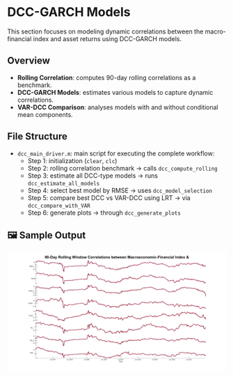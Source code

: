 # DCC-GARCH Models

This section focuses on modeling dynamic correlations between the macro-financial index and asset returns using DCC-GARCH models.

## Overview

- **Rolling Correlation**: computes 90-day rolling correlations as a benchmark.
- **DCC-GARCH Models**: estimates various models to capture dynamic correlations.
- **VAR-DCC Comparison**: analyses models with and without conditional mean components.

## File Structure

- `dcc_main_driver.m`: main script for executing the complete workflow:
  - Step 1: initialization (`clear`, `clc`)
  - Step 2: rolling correlation benchmark → calls `dcc_compute_rolling`
  - Step 3: estimate all DCC-type models → runs `dcc_estimate_all_models`
  - Step 4: select best model by RMSE → uses `dcc_model_selection`
  - Step 5: compare best DCC vs VAR-DCC using LRT → via `dcc_compare_with_VAR`
  - Step 6: generate plots → through `dcc_generate_plots`

## 🖼️ Sample Output

<p align="center">
  <img src="images/Rolling_Window_Correlations.jpg" width="700"/>
</p>
